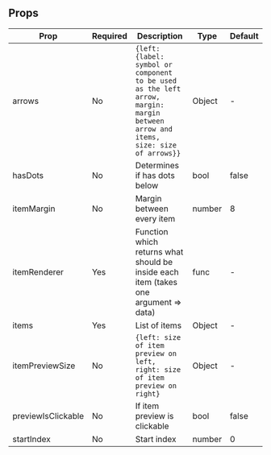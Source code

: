 ## Props

| Prop | Required | Description | Type | Default |
|------|----------|-------------|------|---------|
| arrows | No | ```{left: {label: symbol or component to be used as the left arrow, margin: margin between arrow and items, size: size of arrows}}``` | Object | - |
| hasDots | No | Determines if has dots below | bool | false |
| itemMargin | No | Margin between every item | number | 8 |
| itemRenderer | Yes | Function which returns what should be inside each item (takes one argument => data) | func | - |
| items | Yes | List of items | Object | - |
| itemPreviewSize | No | ```{left: size of item preview on left, right: size of item preview on right}``` | Object | - |
| previewIsClickable | No | If item preview is clickable | bool | false |
| startIndex | No | Start index | number | 0 |
